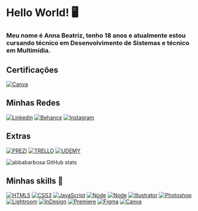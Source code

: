 # Hello World! 🖥️

### Meu nome é Anna Beatriz, tenho 18 anos e atualmente estou cursando técnico em Desenvolvimento de Sistemas e técnico em Multimídia.

## Certificações

[![Canva](https://images.credly.com/size/680x680/images/4136ced8-75d5-4afb-8677-40b6236e2672/azure-ai-fundamentals-100x100.png)]()

## Minhas Redes 

[![Linkedin](https://img.shields.io/badge/LinkedIn-0077B5?style=for-the-badge&logo=linkedin&logoColor=white)](https://www.linkedin.com/in/annabeatrizbarbosacheligahorta/)
[![Behance](https://img.shields.io/badge/-Behance-black?style=for-the-badge&logo=behance&logoColor=white)](https://www.behance.net/annabiab)
[![Instagram](https://img.shields.io/badge/Instagram-E4405F?style=for-the-badge&logo=instagram&logoColor=white)](https://www.instagram.com/annabiab_/)

## Extras
[![PREZI](
https://img.shields.io/badge/Prezi-3181FF?style=for-the-badge&logo=prezi&logoColor=white)]()
[![TRELLO](
    https://img.shields.io/badge/Trello-0052CC?style=for-the-badge&logo=trello&logoColor=white)]()
[![UDEMY](
https://img.shields.io/badge/Udemy-EC5252?style=for-the-badge&logo=Udemy&logoColor=white)]()

![abbabarbosa GitHub stats](https://github-readme-stats.vercel.app/api?username=abbarbosa&show_icons=true&theme=radical)

## Minhas skills 🧠

[![HTML5](https://img.shields.io/badge/HTML5-E34F26?style=for-the-badge&logo=html5&logoColor=white)]()
[![CSS3](https://img.shields.io/badge/CSS3-1572B6?style=for-the-badge&logo=css3&logoColor=white)]()
[![JavaScript](https://img.shields.io/badge/JavaScript-F7DF1E?style=for-the-badge&logo=javascript&logoColor=black)]()
[![Node](https://img.shields.io/badge/Node.js-43853D?style=for-the-badge&logo=node.js&logoColor=white)]()
[![Node]( https://img.shields.io/badge/React_Native-20232A?style=for-the-badge&logo=react&logoColor=61DAFB)]()
[![Illustrator](https://img.shields.io/badge/Adobe%20Illustrator-FF9A00?style=for-the-badge&logo=adobe%20illustrator&logoColor=white)]()
[![Photoshop](https://img.shields.io/badge/Adobe%20Photoshop-31A8FF?style=for-the-badge&logo=Adobe%20Photoshop&logoColor=black)]()
[![Lightroom](https://img.shields.io/badge/Adobe%20Lightroom-31A8FF?style=for-the-badge&logo=Adobe%20Lightroom&logoColor=white)]()
[![InDesign](https://img.shields.io/badge/Adobe%20InDesign-FF3366?style=for-the-badge&logo=Adobe%20InDesign&logoColor=white)]()
[![Premiere](https://img.shields.io/badge/Adobe%20Premiere%20Pro-9999FF?style=for-the-badge&logo=Adobe%20Premiere%20Pro&logoColor=white)]()
[![Figma](https://img.shields.io/badge/Figma-F24E1E?style=for-the-badge&logo=figma&logoColor=white)]()
[![Canva](https://img.shields.io/badge/Canva-%2300C4CC.svg?&style=for-the-badge&logo=Canva&logoColor=white)]()
